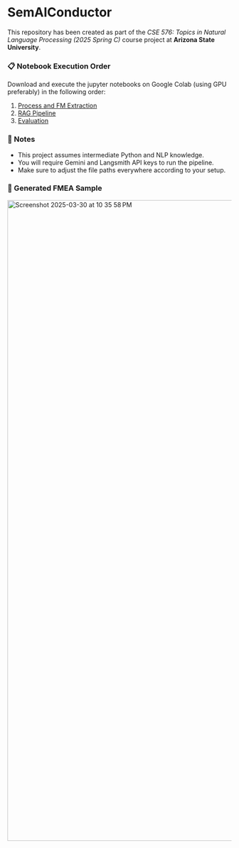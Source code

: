 # SemAIConductor
This repository has been created as part of the *CSE 576: Topics in Natural Language Processing (2025 Spring C)* course project at **Arizona State University**.

### 📋 Notebook Execution Order
Download and execute the jupyter notebooks on Google Colab (using GPU preferably) in the following order:
1. [Process and FM Extraction](https://github.com/SwayamMehta10/SemAIConductor/blob/main/Process%20and%20FM%20Extraction.ipynb)
2. [RAG Pipeline](https://github.com/SwayamMehta10/SemAIConductor/blob/main/RAG%20Pipeline.ipynb)
3. [Evaluation](https://github.com/SwayamMehta10/SemAIConductor/blob/main/Evaluation.ipynb)

### 📌 Notes
- This project assumes intermediate Python and NLP knowledge.
- You will require Gemini and Langsmith API keys to run the pipeline.
- Make sure to adjust the file paths everywhere according to your setup.

### 🫣 Generated FMEA Sample
<img width="1440" alt="Screenshot 2025-03-30 at 10 35 58 PM" src="https://github.com/user-attachments/assets/b07f3c2a-03f5-4da7-9514-54700a1cb047" />

